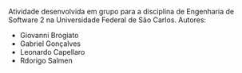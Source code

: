 Atividade desenvolvida em grupo para a disciplina de Engenharia de Software 2 na Universidade Federal de São Carlos.
Autores:
- Giovanni Brogiato
- Gabriel Gonçalves
- Leonardo Capellaro
- Rdorigo Salmen
